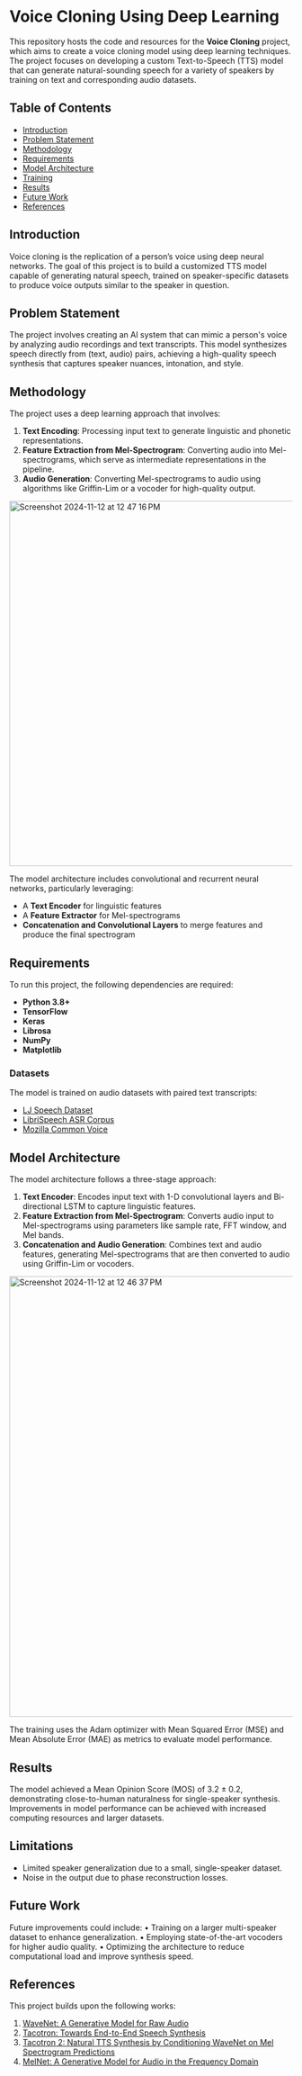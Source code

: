 # Voice Cloning Using Deep Learning

This repository hosts the code and resources for the **Voice Cloning** project, which aims to create a voice cloning model using deep learning techniques. The project focuses on developing a custom Text-to-Speech (TTS) model that can generate natural-sounding speech for a variety of speakers by training on text and corresponding audio datasets.

## Table of Contents
- [Introduction](#introduction)
- [Problem Statement](#problem-statement)
- [Methodology](#methodology)
- [Requirements](#requirements)
- [Model Architecture](#model-architecture)
- [Training](#training)
- [Results](#results)
- [Future Work](#future-work)
- [References](#references)

## Introduction
Voice cloning is the replication of a person’s voice using deep neural networks. The goal of this project is to build a customized TTS model capable of generating natural speech, trained on speaker-specific datasets to produce voice outputs similar to the speaker in question.

## Problem Statement
The project involves creating an AI system that can mimic a person's voice by analyzing audio recordings and text transcripts. This model synthesizes speech directly from (text, audio) pairs, achieving a high-quality speech synthesis that captures speaker nuances, intonation, and style.

## Methodology
The project uses a deep learning approach that involves:
1. **Text Encoding**: Processing input text to generate linguistic and phonetic representations.
2. **Feature Extraction from Mel-Spectrogram**: Converting audio into Mel-spectrograms, which serve as intermediate representations in the pipeline.
3. **Audio Generation**: Converting Mel-spectrograms to audio using algorithms like Griffin-Lim or a vocoder for high-quality output.
   
<img width="649" alt="Screenshot 2024-11-12 at 12 47 16 PM" src="https://github.com/user-attachments/assets/0b240f6f-9eb8-4e60-bf08-b644d7ed3d4a">


The model architecture includes convolutional and recurrent neural networks, particularly leveraging:
- A **Text Encoder** for linguistic features
- A **Feature Extractor** for Mel-spectrograms
- **Concatenation and Convolutional Layers** to merge features and produce the final spectrogram

## Requirements
To run this project, the following dependencies are required:
- **Python 3.8+**
- **TensorFlow**
- **Keras**
- **Librosa**
- **NumPy**
- **Matplotlib**

### Datasets
The model is trained on audio datasets with paired text transcripts:
- [LJ Speech Dataset](https://keithito.com/LJ-Speech-Dataset/)
- [LibriSpeech ASR Corpus](https://www.openslr.org/12)
- [Mozilla Common Voice](https://commonvoice.mozilla.org/en/datasets)

## Model Architecture
The model architecture follows a three-stage approach:
1. **Text Encoder**: Encodes input text with 1-D convolutional layers and Bi-directional LSTM to capture linguistic features.
2. **Feature Extraction from Mel-Spectrogram**: Converts audio input to Mel-spectrograms using parameters like sample rate, FFT window, and Mel bands.
3. **Concatenation and Audio Generation**: Combines text and audio features, generating Mel-spectrograms that are then converted to audio using Griffin-Lim or vocoders.

<img width="783" alt="Screenshot 2024-11-12 at 12 46 37 PM" src="https://github.com/user-attachments/assets/065b5cd6-7c51-460e-b806-5c494de8dc8d">

The training uses the Adam optimizer with Mean Squared Error (MSE) and Mean Absolute Error (MAE) as metrics to evaluate model performance.

## Results

The model achieved a Mean Opinion Score (MOS) of 3.2 ± 0.2, demonstrating close-to-human naturalness for single-speaker synthesis. Improvements in model performance can be achieved with increased computing resources and larger datasets.

## Limitations
- Limited speaker generalization due to a small, single-speaker dataset.
- Noise in the output due to phase reconstruction losses.

## Future Work

Future improvements could include:
	•	Training on a larger multi-speaker dataset to enhance generalization.
	•	Employing state-of-the-art vocoders for higher audio quality.
	•	Optimizing the architecture to reduce computational load and improve synthesis speed.

## References
This project builds upon the following works:
1. [WaveNet: A Generative Model for Raw Audio](https://arxiv.org/abs/1609.03499)
2. [Tacotron: Towards End-to-End Speech Synthesis](https://arxiv.org/abs/1703.10135)
3. [Tacotron 2: Natural TTS Synthesis by Conditioning WaveNet on Mel Spectrogram Predictions](https://arxiv.org/abs/1712.05884)
4. [MelNet: A Generative Model for Audio in the Frequency Domain](https://arxiv.org/abs/1906.01083)
  
